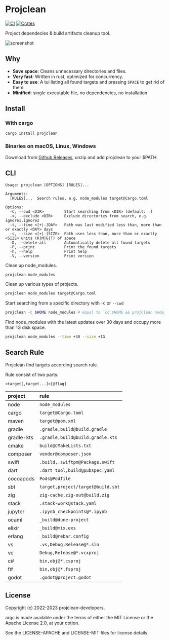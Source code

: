 # Projclean

[![CI](https://github.com/sigoden/projclean/actions/workflows/ci.yaml/badge.svg)](https://github.com/sigoden/projclean/actions/workflows/ci.yaml)
[![Crates](https://img.shields.io/crates/v/projclean.svg)](https://crates.io/crates/projclean)

Project dependecies & build artifacts cleanup tool.

![screenshot](https://github.com/sigoden/projclean/assets/4012553/a875c5f2-e87e-4b74-a48e-3636024d31eb)

## Why

- **Save space**: Cleans unnecessary directories and files.
- **Very fast**: Written in rust, optimized for concurrency.
- **Easy to use**: A tui listing all found targets and pressing `SPACE` to get rid of them.
- **Minified**: single executable file, no dependencies, no installation.

## Install

### With cargo

```
cargo install projclean
```

### Binaries on macOS, Linux, Windows

Download from [Github Releases](https://github.com/sigoden/projclean/releases), unzip and add projclean to your $PATH.

## CLI

```
Usage: projclean [OPTIONS] [RULES]...

Arguments:
  [RULES]...  Search rules, e.g. node_modules target@Cargo.toml

Options:
  -C, --cwd <DIR>         Start searching from <DIR> [default: .]
  -x, --exclude <DIR>     Exclude directories from search, e.g. ignore1,ignore2
  -t, --time <[+|-]DAY>   Path was last modified less than, more than or exactly <DAY> days
  -s, --size <[+|-]SIZE>  Path uses less than, more than or exactly <SIZE> units (K|M|G|T) of space
  -D, --delete-all        Automatically delete all found targets
  -P, --print             Print the found targets
  -h, --help              Print help
  -V, --version           Print version
```

Clean up node_modules.

```sh
projclean node_modules
```

Clean up various types of projects.

```sh
projclean node_modules target@Cargo.toml
```

Start searching from a specific directory with `-C` or `--cwd`

```sh
projclean -C $HOME node_modules # equal to `cd $HOME && projclean node_modules`
```

Find node_modules with the latest updates over 30 days and occupy more than 1G disk space.
```sh
projclean node_modules --time +30 --size +1G
```

## Search Rule

Projclean find targets according search rule.

Rule consist of two parts:

```
<target[,target...]>[@flag]
```

| project    | rule                              |
| :--------- | :-------------------------------- |
| node       | `node_modules`                    |
| cargo      | `target@Cargo.toml`               |
| maven      | `target@pom.xml`                  |
| gradle     | `.gradle,build@build.gradle`      |
| gradle-kts | `.gradle,build@build.gradle.kts`  |
| cmake      | `build@CMakeLists.txt`            |
| composer   | `vendor@composer.json`            |
| swift      | `.build,.swiftpm@Package.swift`   |
| dart       | `.dart_tool,build@pubspec.yaml`   |
| cocoapods  | `Pods@Podfile`                    |
| sbt        | `target,project/target@build.sbt` |
| zig        | `zig-cache,zig-out@build.zig`     |
| stack      | `.stack-work@stack.yaml`          |
| jupyter    | `.ipynb_checkpoints@*.ipynb`      |
| ocaml      | `_build@dune-project`             |
| elixir     | `_build@mix.exs`                  |
| erlang     | `_build@rebar.config`             |
| vs         | `.vs,Debug,Release@*.sln`         |
| vc         | `Debug,Release@*.vcxproj`         |
| c#         | `bin,obj@*.csproj`                |
| f#         | `bin,obj@*.fsproj`                |
| godot      | `.godot@project.godot`            |

## License

Copyright (c) 2022-2023 projclean-developers.

argc is made available under the terms of either the MIT License or the Apache License 2.0, at your option.

See the LICENSE-APACHE and LICENSE-MIT files for license details.